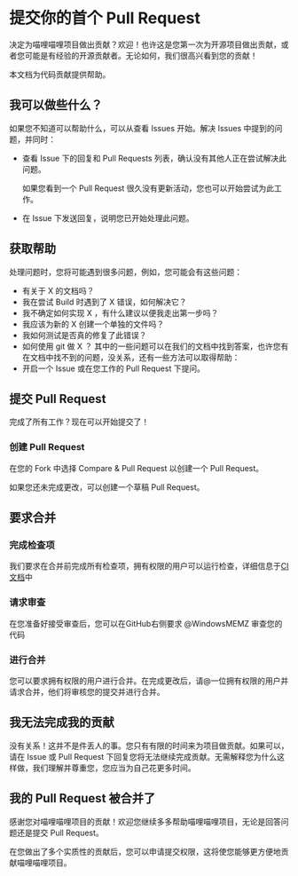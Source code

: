# 提交你的首个 Pull Request
决定为喵哩喵哩项目做出贡献？欢迎！也许这是您第一次为开源项目做出贡献，或者您可能是有经验的开源贡献者。无论如何，我们很高兴看到您的贡献！

本文档为代码贡献提供帮助。
## 我可以做些什么？
如果您不知道可以帮助什么，可以从查看 Issues 开始。解决 Issues 中提到的问题，并同时：
- 查看 Issue 下的回复和 Pull Requests 列表，确认没有其他人正在尝试解决此问题。
  
  如果您看到一个 Pull Request 很久没有更新活动，您也可以开始尝试为此工作。
- 在 Issue 下发送回复，说明您已开始处理此问题。
## 获取帮助
处理问题时，您将可能遇到很多问题，例如，您可能会有这些问题：
- 有关于 X 的文档吗？
- 我在尝试 Build 时遇到了 X 错误，如何解决它？
- 我不确定如何实现 X ，有什么建议以便我走出第一步吗？
- 我应该为新的 X 创建一个单独的文件吗？
- 我如何测试是否真的修复了此错误？
- 如何使用 git 做 X ？
其中的一些问题可以在我们的文档中找到答案，也许您有在文档中找不到的问题，没关系，还有一些方法可以取得帮助：
- 开启一个 Issue 或在您工作的 Pull Request 下提问。
## 提交 Pull Request
完成了所有工作？现在可以开始提交了！
### 创建 Pull Request
在您的 Fork 中选择 Compare & Pull Request 以创建一个 Pull Request。

如果您还未完成更改，可以创建一个草稿 Pull Request。

## 要求合并
### 完成检查项
我们要求在合并前完成所有检查项，拥有权限的用户可以运行检查，详细信息于[CI 文档](/doc/dev/ci.md)中

### 请求审查
在您准备好接受审查后，您可以在GitHub右侧要求 @WindowsMEMZ 审查您的代码

### 进行合并
您可以要求拥有权限的用户进行合并。在完成更改后，请@一位拥有权限的用户并请求合并，他们将审核您的提交并进行合并。

## 我无法完成我的贡献
没有关系！这并不是件丢人的事。您只有有限的时间来为项目做贡献。如果可以，请在 Issue 或 Pull Request 下回复您将无法继续完成贡献。无需解释您为什么这样做，我们理解并尊重您，您应当为自己花更多时间。

## 我的 Pull Request 被合并了
感谢您对喵哩喵哩项目的贡献！欢迎您继续多多帮助喵哩喵哩项目，无论是回答问题还是提交 Pull Request。

在您做出了多个实质性的贡献后，您可以申请提交权限，这将使您能够更方便地贡献喵哩喵哩项目。
